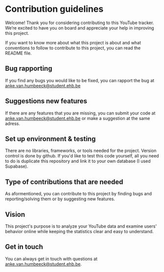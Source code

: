 # Contribution guidelines
Welcome! Thank you for considering contributing to this YouTube tracker. We’re excited to have you on board and appreciate your help in improving this project. 

If you want to know more about what this project is about and what conventions to follow to contribute to this project, you can read the README file.

## Bug rapporting
If you find any bugs you would like to be fixed, you can rapport the bug at anke.van.humbeeck@student.ehb.be

## Suggestions new features
If there are any features that you are missing, you can submit your code at anke.van.humbeeck@student.ehb.be or make a suggestion at the same adress.

## Set up environment & testing
There are no libraries, frameworks, or tools needed for the project.
Version control is done by github.
If you'd like to test this code yourself, all you need to do is duplicate this repository and link it to your own database (I used Supabase).

## Type of contributions that are needed
As aformentioned, you can contribute to this project by finding bugs and reporting/solving them or by suggesting new features.

## Vision
This project's purpose is to analyze your YouTube data and examine users' behavior online while keeping the statistics clear and easy to understand.

## Get in touch
You can always get in touch with questions at anke.van.humbeeck@student.ehb.be.
